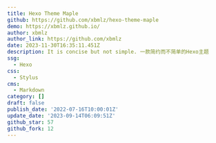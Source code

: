 ```yaml
---
title: Hexo Theme Maple
github: https://github.com/xbmlz/hexo-theme-maple
demo: https://xbmlz.github.io/
author: xbmlz
author_link: https://github.com/xbmlz
date: 2023-11-30T16:35:11.451Z
description: It is concise but not simple. 一款简约而不简单的Hexo主题
ssg:
  - Hexo
css:
  - Stylus
cms:
  - Markdown
category: []
draft: false
publish_date: '2022-07-16T10:00:01Z'
update_date: '2023-09-14T06:09:51Z'
github_star: 57
github_fork: 12
---
```

